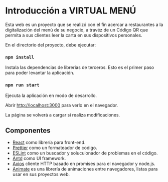 # Introducción a VIRTUAL MENÚ

Esta web es un proyecto que se realizó con el fin acercar a restaurantes a la digitalización del menú de su negocio, a travéz de un Código QR que permita a sus clientes leer la carta en sus dispositivos personales.

En el directorio del proyecto, debe ejecutar:

### `npm install`

Instala las dependencias de librerias de terceros. Esto es el primer paso para poder levantar la aplicación.

### `npm run start`

Ejecuta la aplicación en modo de desarrollo.

Abrir [http://localhost:3000](http://localhost:3000) para verlo en el navegador.

La página se volverá a cargar si realiza modificaciones. 

## Componentes

- [React](https://facebook.github.io/react/) como librería para front-end.
- [Prettier](https://prettier.io/) como un formateador de codigo.
- [ESLint](https://eslint.org/) como un buscador y solucuionador de problemas en el código.
- [Antd](https://ant.design/) como UI framework.
- [Axios](https://github.com/axios/axios) cliente HTTP basado en promises para el navegador y node.js.
- [Animate](https://animate.style/) es una librería de animaciones entre navegadores, listas para usar en sus proyectos web.
